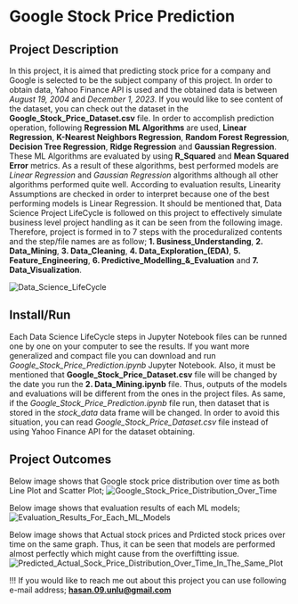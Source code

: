 # Google Stock Price Prediction

## Project Description
In this project, it is aimed that predicting stock price for a company and Google is selected to be the subject company of this project. In order to obtain data, Yahoo Finance API is used and the obtained data is between *August 19, 2004* and *December 1, 2023*. If you would like to see content of the dataset, you can check out the dataset in the **Google_Stock_Price_Dataset.csv** file. In order to accomplish prediction operation, following **Regression ML Algorithms** are used, **Linear Regression**, **K-Nearest Neighbors Regression**, **Random Forest Regression**, **Decision Tree Regression**, **Ridge Regression** and **Gaussian Regression**. These ML Algorithms are evaluated by using **R_Squared** and **Mean Squared Error** metrics. As a result of these algorithms, best performed models are *Linear Regression* and *Gaussian Regression* algorithms although all other algorithms performed quite well. According to evaluation results, Linearity Assumptions are checked in order to interpret because one of the best performing models is Linear Regression. It should be mentioned that, Data Science Project LifeCycle is followed on this project to effectively simulate business level project handling as it can be seen from the following image. Therefore, project is formed in to 7 steps with the proceduralized contents and the step/file names are as follow; **1. Business_Understanding**, **2. Data_Mining**, **3. Data_Cleaning**, **4. Data_Exploration_(EDA)**, **5. Feature_Engineering**, **6.  Predictive_Modelling_&_Evaluation** and **7. Data_Visualization**.  

![Data_Science_LifeCycle](https://github.com/HasanUnlu09/Google_Stock_Price_Prediction/assets/133260754/5fff2ff5-8ec6-47f4-a2f3-4224eb56fe43)

## Install/Run
Each Data Science LifeCycle steps in Jupyter Notebook files can be runned one by one on your computer to see the results. If you want more generalized and compact file you can download and run *Google_Stock_Price_Prediction.ipynb* Jupyter Notebook. Also, it must be mentioned that **Google_Stock_Price_Dataset.csv** file will be changed by the date you run the **2. Data_Mining.ipynb** file. Thus, outputs of the models and evaluations will be different from the ones in the project files. As same, if the *Google_Stock_Price_Prediction.ipynb* file run, then dataset that is stored in the *stock_data* data frame will be changed. In order to avoid this situation, you can read *Google_Stock_Price_Dataset.csv* file instead of using Yahoo Finance API for the dataset obtaining.

## Project Outcomes
Below image shows that Google stock price distribution over time as both Line Plot and Scatter Plot;
![Google_Stock_Price_Distribution_Over_Time](https://github.com/HasanUnlu09/Google_Stock_Price_Prediction/assets/133260754/0b629080-7386-42d2-b463-8a0d012334de)

Below image shows that evaluation results of each ML models;
![Evaluation_Results_For_Each_ML_Models](https://github.com/HasanUnlu09/Google_Stock_Price_Prediction/assets/133260754/792abee5-175d-4c84-a62e-b6a66e5ca1f8)


Below image shows that Actual stock prices and Prdicted stock prices over time on the  same graph. Thus, it can be seen that models are performed almost perfectly which might cause from the overfiftting issue.
![Predicted_Actual_Sock_Price_Distribution_Over_Time_In_The_Same_Plot](https://github.com/HasanUnlu09/Google_Stock_Price_Prediction/assets/133260754/e1316157-761a-4d6f-ba62-a82c9770db1f)


!!! If you would like to reach me out about this project you can use following e-mail address;
**hasan.09.unlu@gmail.com**
